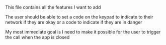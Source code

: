 This file contains all the features I want to add

The user should be able to set a code on the keypad to indicate to their network if they are okay or a code to indicate if they are in danger

My most immediate goal is I need to make it possible for the user to trigger the call when the app is closed 